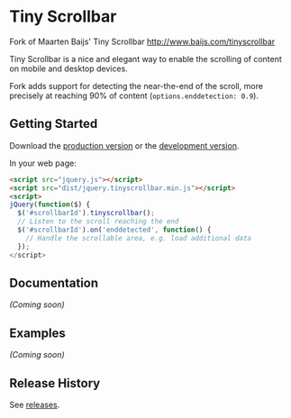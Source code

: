 # Tiny Scrollbar

Fork of Maarten Baijs' Tiny Scrollbar http://www.baijs.com/tinyscrollbar

Tiny Scrollbar is a nice and elegant way to enable the scrolling of content on
mobile and desktop devices.

Fork adds support for detecting the near-the-end of the scroll, more precisely
at reaching 90% of content (`options.enddetection: 0.9`).

## Getting Started

Download the [production version][min] or the [development version][max].

[min]: https://raw.github.com/ain/jquery-tinyscrollbar/master/dist/jquery.tinyscrollbar.min.js
[max]: https://raw.github.com/ain/jquery-tinyscrollbar/master/dist/jquery.tinyscrollbar.js

In your web page:

```html
<script src="jquery.js"></script>
<script src="dist/jquery.tinyscrollbar.min.js"></script>
<script>
jQuery(function($) {
  $('#scrollbarId').tinyscrollbar();
  // Listen to the scroll reaching the end
  $('#scrollbarId').on('enddetected', function() {
    // Handle the scrollable area, e.g. load additional data
  });
</script>
```

## Documentation
_(Coming soon)_

## Examples
_(Coming soon)_

## Release History
See [releases](https://github.com/interactive-pioneers/tinyscrollbar/releases).
